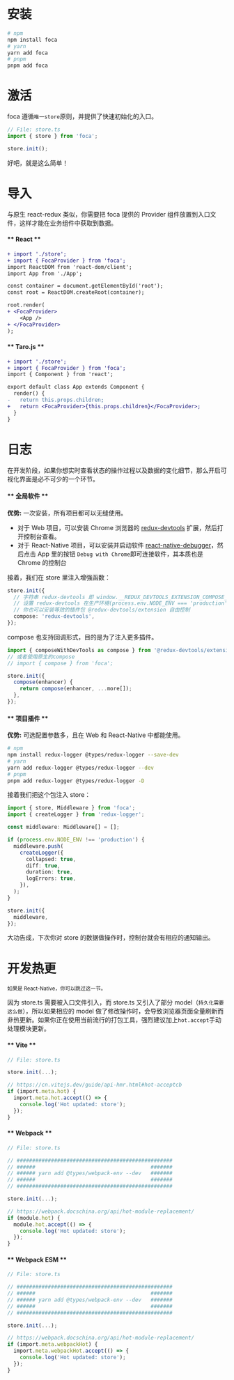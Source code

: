 # <!-- {docsify-ignore} -->

# 安装

```bash
# npm
npm install foca
# yarn
yarn add foca
# pnpm
pnpm add foca
```

# 激活

foca 遵循`唯一store`原则，并提供了快速初始化的入口。

```typescript
// File: store.ts
import { store } from 'foca';

store.init();
```

好吧，就是这么简单！

# 导入

与原生 react-redux 类似，你需要把 foca 提供的 Provider 组件放置到入口文件，这样才能在业务组件中获取到数据。

<!-- tabs:start -->

#### ** React **

```diff
+ import './store';
+ import { FocaProvider } from 'foca';
import ReactDOM from 'react-dom/client';
import App from './App';

const container = document.getElementById('root');
const root = ReactDOM.createRoot(container);

root.render(
+ <FocaProvider>
    <App />
+ </FocaProvider>
);
```

#### ** Taro.js **

```diff
+ import './store';
+ import { FocaProvider } from 'foca';
import { Component } from 'react';

export default class App extends Component {
  render() {
-   return this.props.children;
+   return <FocaProvider>{this.props.children}</FocaProvider>;
  }
}
```

<!-- tabs:end -->

# 日志

在开发阶段，如果你想实时查看状态的操作过程以及数据的变化细节，那么开启可视化界面是必不可少的一个环节。

<!-- tabs:start -->

#### ** 全局软件 **

**优势:** 一次安装，所有项目都可以无缝使用。

- 对于 Web 项目，可以安装 Chrome 浏览器的 [redux-devtools](https://github.com/reduxjs/redux-devtools) 扩展，然后打开控制台查看。
- 对于 React-Native 项目，可以安装并启动软件 [react-native-debugger](https://github.com/jhen0409/react-native-debugger)，然后点击 App 里的按钮 `Debug with Chrome`即可连接软件，其本质也是 Chrome 的控制台

接着，我们在 store 里注入增强函数：

```typescript
store.init({
  // 字符串 redux-devtools 即 window.__REDUX_DEVTOOLS_EXTENSION_COMPOSE__ 的缩写
  // 设置 redux-devtools 在生产环境(process.env.NODE_ENV === 'production')下会自动关闭
  // 你也可以安装等效的插件包 @redux-devtools/extension 自由控制
  compose: 'redux-devtools',
});
```

compose 也支持回调形式，目的是为了注入更多插件。

```typescript
import { composeWithDevTools as compose } from '@redux-devtools/extension';
// 或者使用原生的compose
// import { compose } from 'foca';

store.init({
  compose(enhancer) {
    return compose(enhancer, ...more[]);
  },
});
```

#### ** 项目插件 **

**优势:** 可选配置参数多，且在 Web 和 React-Native 中都能使用。

```bash
# npm
npm install redux-logger @types/redux-logger --save-dev
# yarn
yarn add redux-logger @types/redux-logger --dev
# pnpm
pnpm add redux-logger @types/redux-logger -D
```

接着我们把这个包注入 store：

```typescript
import { store, Middleware } from 'foca';
import { createLogger } from 'redux-logger';

const middleware: Middleware[] = [];

if (process.env.NODE_ENV !== 'production') {
  middleware.push(
    createLogger({
      collapsed: true,
      diff: true,
      duration: true,
      logErrors: true,
    }),
  );
}

store.init({
  middleware,
});
```

大功告成，下次你对 store 的数据做操作时，控制台就会有相应的通知输出。

<!-- tabs:end -->

# 开发热更

<small>如果是 React-Native，你可以跳过这一节。</small>

因为 store.ts 需要被入口文件引入，而 store.ts 又引入了部分 model（<small>持久化需要这么做</small>），所以如果相应的 model 做了修改操作时，会导致浏览器页面全量刷新而非热更新。如果你正在使用当前流行的打包工具，强烈建议加上`hot.accept`手动处理模块更新。

<!-- tabs:start -->

#### ** Vite **

```typescript
// File: store.ts

store.init(...);

// https://cn.vitejs.dev/guide/api-hmr.html#hot-acceptcb
if (import.meta.hot) {
  import.meta.hot.accept(() => {
    console.log('Hot updated: store');
  });
}
```

#### ** Webpack **

```typescript
// File: store.ts

// ##################################################
// ######                                     #######
// ###### yarn add @types/webpack-env --dev   #######
// ######                                     #######
// ##################################################

store.init(...);

// https://webpack.docschina.org/api/hot-module-replacement/
if (module.hot) {
  module.hot.accept(() => {
    console.log('Hot updated: store');
  });
}
```

#### ** Webpack ESM **

```typescript
// File: store.ts

// ##################################################
// ######                                     #######
// ###### yarn add @types/webpack-env --dev   #######
// ######                                     #######
// ##################################################

store.init(...);

// https://webpack.docschina.org/api/hot-module-replacement/
if (import.meta.webpackHot) {
  import.meta.webpackHot.accept(() => {
    console.log('Hot updated: store');
  });
}
```

<!-- tabs:end -->
